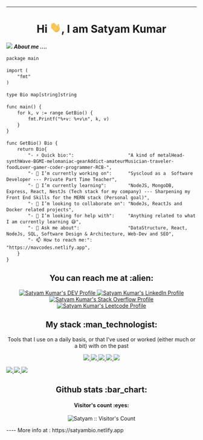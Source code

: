 <hr>
<h1 align="center">Hi <img src="https://raw.githubusercontent.com/ABSphreak/ABSphreak/master/gifs/Hi.gif" width="30px">, I am Satyam Kumar </h1>

<img src="https://media.giphy.com/media/iY8CRBdQXODJSCERIr/giphy.gif" width="30px">&nbsp;***About me ....***
```golang
package main

import (
	"fmt"
)

type Bio map[string]string

func main() {
	for k, v := range GetBio() {
		fmt.Printf("%+v: %+v\n", k, v)
	}
}

func GetBio() Bio {
	return Bio{
		"- ⚡ Quick bio:":                    "A kind of metalHead-synthWave-BGMI-melomaniac-gearAddict-amateurMusician-traveler-foodLover-gamer-coder-programmer-RCB-",
		"- 🔭 I’m currently working on":      "Syscloud as a  Software Developer --- Private Part Time Teacher",
		"- 🌱 I’m currently learning":        "NodeJS, MongoDB, Express, React, NestJs (Tech stack for my company) --- Sharpening my Front End Skills for the MERN stack (Personal goal)",
		"- 👯 I’m looking to collaborate on": "NodeJs, ReactJs and Docker related projects",
		"- 🤔 I’m looking for help with":     "Anything related to what I am currently learning 😅",
		"- 💬 Ask me about":                  "DataStructure, React, NodeJs, SQL, Software Design & Architecture, Web-Dev and SEO",
		"- 📫 How to reach me:":              "https://mavcodes.netlify.app",
	}
}
```
<h2 align="center">You can reach me at :alien:</h2>

<p align="center">
  <a href="https://dev.to/mavgitt">
    <img src="https://d2fltix0v2e0sb.cloudfront.net/dev-badge.svg" alt="Satyam Kumar's DEV Profile" height="30" width="30">
  </a>

  <a href="https://www.linkedin.com/in/satyam-kumar-solo/">
    <img src="https://www.vectorlogo.zone/logos/linkedin/linkedin-icon.svg" alt="Satyam Kumar's LinkedIn Profile" height="30" width="30">
  </a>

  <a href="https://stackoverflow.com/users/13342083/satyam-kumar">
    <img src="https://www.vectorlogo.zone/logos/stackoverflow/stackoverflow-icon.svg" alt="Satyam Kumar's Stack Overflow Profile" height="30" width="30">
  </a>
  <a href="https://www.youtube.com/channel/UCPUwB4x7_6Dbvwsnfbe1yiQ">
    <img src="https://upload.wikimedia.org/wikipedia/commons/a/ab/LeetCode_logo_white_no_text.svg" alt="Satyam Kumar's Leetcode Profile" height="30" width="30">
  </a>
</p>
<h2 align="center">My stack :man_technologist:</h2>

<p align="center">Tools that I use on a daily basis, or that I've used or worked (either much or a bit) with on the past</p>
<p align="center">
<a href= #> <img width ='32px' src ='https://raw.githubusercontent.com/rahulbanerjee26/githubAboutMeGenerator/main/icons/python.svg'> </a>
<a href=#> <img width ='32px' src ='https://raw.githubusercontent.com/rahulbanerjee26/githubAboutMeGenerator/main/icons/reactjs.svg'> </a>
<a href= # > <img width ='32px' src ='https://raw.githubusercontent.com/rahulbanerjee26/githubAboutMeGenerator/main/icons/javascript.svg'> </a>
<a href= # > <img width ='32px' src ='https://raw.githubusercontent.com/rahulbanerjee26/githubAboutMeGenerator/main/icons/c.svg'> </a>
<a href= # > <img width ='32px' src ='https://raw.githubusercontent.com/rahulbanerjee26/githubAboutMeGenerator/main/icons/cpp.svg'> </a>

<a href= # > <img width ='32px' src ='https://raw.githubusercontent.com/rahulbanerjee26/githubAboutMeGenerator/main/icons/css.svg'> </a>
<a href= # > <img width ='32px' src ='https://raw.githubusercontent.com/rahulbanerjee26/githubAboutMeGenerator/main/icons/html.svg'> </a>
<a href= # > <img width ='32px' src ='https://cdn.worldvectorlogo.com/logos/nodejs-icon.svg'> </a>



<h2 align="center">Github stats :bar_chart:</h2>

<h4 align="center">Visitor's count :eyes:</h4>

<p align="center"><img src="https://profile-counter.glitch.me/{MavGitt}/count.svg" alt="Satyam :: Visitor's Count" /></p>
----
More info at : https://satyambio.netlify.app
